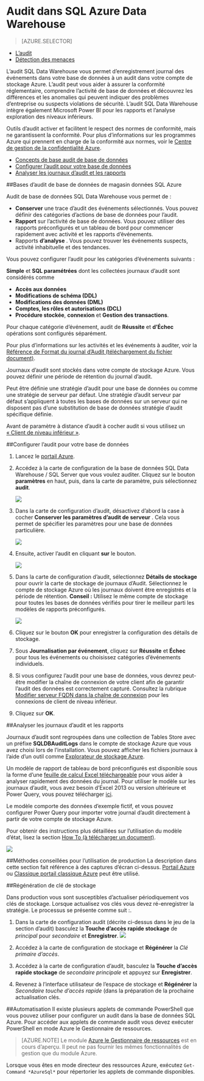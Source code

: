 <properties
   pageTitle="Audit dans SQL Azure Data Warehouse | Microsoft Azure"
   description="Prise en main d’audit dans le magasin de données SQL Azure"
   services="sql-data-warehouse"
   documentationCenter=""
   authors="ronortloff"
   manager="barbkess"
   editor=""/>

<tags
   ms.service="sql-data-warehouse"
   ms.workload="data-management"
   ms.tgt_pltfrm="na"
   ms.devlang="na"
   ms.topic="article"
   ms.date="09/24/2016" 
   ms.author="rortloff;barbkess;sonyama"/>

# <a name="auditing-in-azure-sql-data-warehouse"></a>Audit dans SQL Azure Data Warehouse

> [AZURE.SELECTOR]
- [L’audit](sql-data-warehouse-auditing-overview.md)
- [Détection des menaces](sql-data-warehouse-security-threat-detection.md)

L’audit SQL Data Warehouse vous permet d’enregistrement journal des événements dans votre base de données à un audit dans votre compte de stockage Azure. L’audit peut vous aider à assurer la conformité réglementaire, comprendre l’activité de base de données et découvrez les différences et les anomalies qui peuvent indiquer des problèmes d’entreprise ou suspects violations de sécurité. L’audit SQL Data Warehouse intègre également Microsoft Power BI pour les rapports et l’analyse exploration des niveaux inférieurs.

Outils d’audit activer et facilitent le respect des normes de conformité, mais ne garantissent la conformité. Pour plus d’informations sur les programmes Azure qui prennent en charge de la conformité aux normes, voir le <a href="http://azure.microsoft.com/support/trust-center/compliance/" target="_blank">Centre de gestion de la confidentialité Azure</a>.

+ [Concepts de base audit de base de données]
+ [Configurer l’audit pour votre base de données]
+ [Analyser les journaux d’audit et les rapports]

##<a id="subheading-1"></a>Bases d’audit de base de données de magasin données SQL Azure


Audit de base de données SQL Data Warehouse vous permet de :

- **Conserver** une trace d’audit des événements sélectionnés. Vous pouvez définir des catégories d’actions de base de données pour l’audit.
- **Rapport** sur l’activité de base de données. Vous pouvez utiliser des rapports préconfigurés et un tableau de bord pour commencer rapidement avec activité et les rapports d’événements.
- Rapports **d’analyse** . Vous pouvez trouver les événements suspects, activité inhabituelle et des tendances.

Vous pouvez configurer l’audit pour les catégories d’événements suivants :

**Simple** et **SQL paramétrées** dont les collectées journaux d’audit sont considérés comme  

- **Accès aux données**
- **Modifications de schéma (DDL)**
- **Modifications des données (DML)**
- **Comptes, les rôles et autorisations (DCL)**
- **Procédure stockée**, **connexion** et **Gestion des transactions**.

Pour chaque catégorie d’événement, audit de **Réussite** et **d’Échec** opérations sont configurés séparément.

Pour plus d’informations sur les activités et les événements à auditer, voir la <a href="http://go.microsoft.com/fwlink/?LinkId=506733" target="_blank">Référence de Format du journal d’Audit (téléchargement du fichier document)</a>.

Journaux d’audit sont stockés dans votre compte de stockage Azure. Vous pouvez définir une période de rétention du journal d’audit.

Peut être définie une stratégie d’audit pour une base de données ou comme une stratégie de serveur par défaut. Une stratégie d’audit serveur par défaut s’appliquent à toutes les bases de données sur un serveur qui ne disposent pas d’une substitution de base de données stratégie d’audit spécifique définie.

Avant de paramètre à distance d’audit à cocher audit si vous utilisez un [« Client de niveau inférieur »](sql-data-warehouse-auditing-downlevel-clients.md).


##<a id="subheading-2"></a>Configurer l’audit pour votre base de données

1. Lancez le <a href="https://portal.azure.com" target="_blank">portail Azure</a>.

2. Accédez à la carte de configuration de la base de données SQL Data Warehouse / SQL Server que vous voulez auditer. Cliquez sur le bouton **paramètres** en haut, puis, dans la carte de paramètre, puis sélectionnez **audit**.

    ![][1]

3. Dans la carte de configuration d’audit, désactivez d’abord la case à cocher **Conserver les paramètres d’audit de serveur** . Cela vous permet de spécifier les paramètres pour une base de données particulière.

    ![][2]

4. Ensuite, activer l’audit en cliquant **sur** le bouton.

    ![][3]

5. Dans la carte de configuration d’audit, sélectionnez **Détails de stockage** pour ouvrir la carte de stockage de journaux d’Audit. Sélectionnez le compte de stockage Azure où les journaux doivent être enregistrés et la période de rétention. **Conseil :** Utilisez le même compte de stockage pour toutes les bases de données vérifiés pour tirer le meilleur parti les modèles de rapports préconfigurés.

    ![][4]

6. Cliquez sur le bouton **OK** pour enregistrer la configuration des détails de stockage.


7. Sous **Journalisation par événement**, cliquez sur **Réussite** et **Échec** pour tous les événements ou choisissez catégories d’événements individuels.


8. Si vous configurez l’audit pour une base de données, vous devrez peut-être modifier la chaîne de connexion de votre client afin de garantir l’audit des données est correctement capturé. Consultez la rubrique [Modifier serveur FQDN dans la chaîne de connexion](sql-data-warehouse-auditing-downlevel-clients.md) pour les connexions de client de niveau inférieur.

9. Cliquez sur **OK**.


##<a id="subheading-3">Analyser les journaux d’audit et les rapports</a>

Journaux d’audit sont regroupées dans une collection de Tables Store avec un préfixe **SQLDBAuditLogs** dans le compte de stockage Azure que vous avez choisi lors de l’installation. Vous pouvez afficher les fichiers journaux à l’aide d’un outil comme <a href="http://azurestorageexplorer.codeplex.com/" target="_blank">Explorateur de stockage Azure</a>.

Un modèle de rapport de tableau de bord préconfigurés est disponible sous la forme d’une <a href="http://go.microsoft.com/fwlink/?LinkId=403540" target="_blank">feuille de calcul Excel téléchargeable</a> pour vous aider à analyser rapidement des données du journal. Pour utiliser le modèle sur les journaux d’audit, vous avez besoin d’Excel 2013 ou version ultérieure et Power Query, vous pouvez télécharger <a href="http://www.microsoft.com/download/details.aspx?id=39379">ici</a>.

Le modèle comporte des données d’exemple fictif, et vous pouvez configurer Power Query pour importer votre journal d’audit directement à partir de votre compte de stockage Azure.

Pour obtenir des instructions plus détaillées sur l’utilisation du modèle d’état, lisez la section <a href="http://go.microsoft.com/fwlink/?LinkId=506731">How To (à télécharger un document)</a>.

![][5]


##<a id="subheading-4">Méthodes conseillées pour l’utilisation de production</a>
La description dans cette section fait référence à des captures d’écran ci-dessus. <a href="https://portal.azure.com" target="_blank">Portail Azure</a> ou <a href= "https://manage.windowsazure.com/" target="_bank">Classique portail classique Azure</a> peut être utilisé.


##<a id="subheading-5"></a>Régénération de clé de stockage

Dans production vous sont susceptibles d’actualiser périodiquement vos clés de stockage. Lorsque actualisez vos clés vous devez ré-enregistrer la stratégie. Le processus se présente comme suit :.


1. Dans la carte de configuration audit (décrite ci-dessus dans le jeu de la section d’audit) basculez la **Touche d’accès rapide stockage** de *principal* pour *secondaire* et **Enregistrer**.
![][4]
2. Accédez à la carte de configuration de stockage et **Régénérer** la *Clé primaire d’accès*.

3. Accédez à la carte de configuration d’audit, basculez la **Touche d’accès rapide stockage** de *secondaire* *principale* et appuyez sur **Enregistrer**.

4. Revenez à l’interface utilisateur de l’espace de stockage et **Régénérer** la *Secondaire touche d’accès rapide* (dans la préparation de la prochaine actualisation clés.

##<a id="subheading-6"></a>Automatisation
Il existe plusieurs applets de commande PowerShell que vous pouvez utiliser pour configurer un audit dans la base de données SQL Azure. Pour accéder aux applets de commande audit vous devez exécuter PowerShell en mode Azure le Gestionnaire de ressources.

> [AZURE.NOTE] Le module [Azure le Gestionnaire de ressources](https://msdn.microsoft.com/library/dn654592.aspx) est en cours d’aperçu. Il peut ne pas fournir les mêmes fonctionnalités de gestion que du module Azure.

Lorsque vous êtes en mode directeur des ressources Azure, exécutez `Get-Command *AzureSql*` pour répertorier les applets de commande disponibles.


<!--Anchors-->
[Concepts de base audit de base de données]: #subheading-1
[Configurer l’audit pour votre base de données]: #subheading-2
[Analyser les journaux d’audit et les rapports]: #subheading-3


<!--Image references-->
[1]: ./media/sql-data-warehouse-auditing-overview/sql-data-warehouse-auditing.png
[2]: ./media/sql-data-warehouse-auditing-overview/sql-data-warehouse-auditing-inherit.png
[3]: ./media/sql-data-warehouse-auditing-overview/sql-data-warehouse-auditing-enable.png
[4]: ./media/sql-data-warehouse-auditing-overview/sql-data-warehouse-auditing-storage-account.png
[5]: ./media/sql-data-warehouse-auditing-overview/sql-data-warehouse-auditing-dashboard.png


<!--Link references-->
